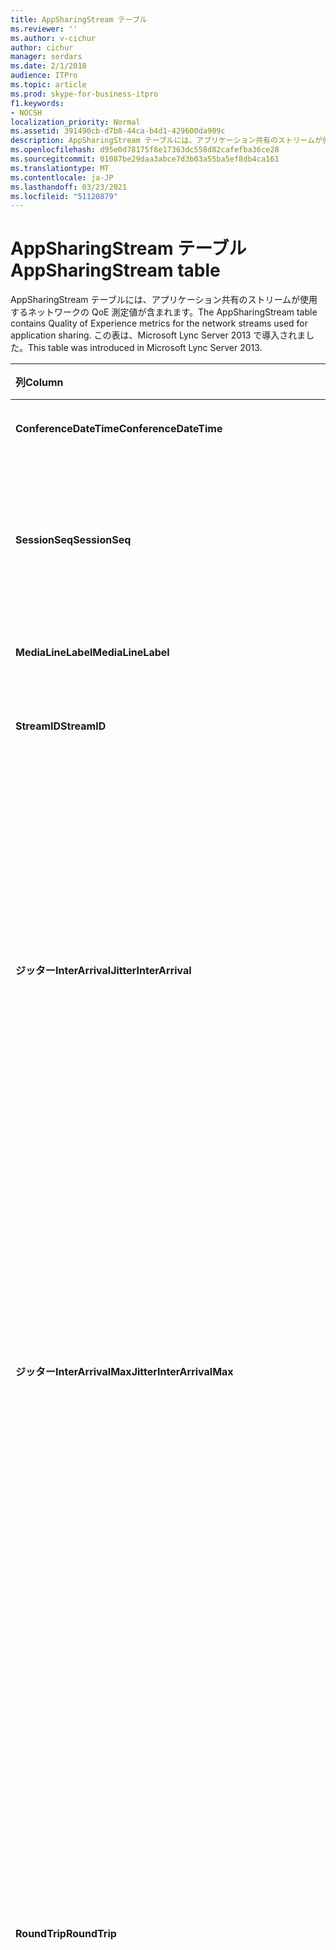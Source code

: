 ```yaml
---
title: AppSharingStream テーブル
ms.reviewer: ''
ms.author: v-cichur
author: cichur
manager: serdars
ms.date: 2/1/2018
audience: ITPro
ms.topic: article
ms.prod: skype-for-business-itpro
f1.keywords:
- NOCSH
localization_priority: Normal
ms.assetid: 391490cb-d7b8-44ca-b4d1-429600da909c
description: AppSharingStream テーブルには、アプリケーション共有のストリームが使用するネットワークの QoE 測定値が含まれます。 この表は、Microsoft Lync Server 2013 で導入されました。
ms.openlocfilehash: d95e0d78175f8e17363dc558d82cafefba36ce28
ms.sourcegitcommit: 01087be29daa3abce7d3b03a55ba5ef8db4ca161
ms.translationtype: MT
ms.contentlocale: ja-JP
ms.lasthandoff: 03/23/2021
ms.locfileid: "51120879"
---
```

# <a name="appsharingstream-table"></a><span data-ttu-id="e36bb-104">AppSharingStream テーブル</span><span class="sxs-lookup"><span data-stu-id="e36bb-104">AppSharingStream table</span></span>
 
<span data-ttu-id="e36bb-105">AppSharingStream テーブルには、アプリケーション共有のストリームが使用するネットワークの QoE 測定値が含まれます。</span><span class="sxs-lookup"><span data-stu-id="e36bb-105">The AppSharingStream table contains Quality of Experience metrics for the network streams used for application sharing.</span></span> <span data-ttu-id="e36bb-106">この表は、Microsoft Lync Server 2013 で導入されました。</span><span class="sxs-lookup"><span data-stu-id="e36bb-106">This table was introduced in Microsoft Lync Server 2013.</span></span>
  
|<span data-ttu-id="e36bb-107">**列**</span><span class="sxs-lookup"><span data-stu-id="e36bb-107">**Column**</span></span>|<span data-ttu-id="e36bb-108">**データ型**</span><span class="sxs-lookup"><span data-stu-id="e36bb-108">**Data Type**</span></span>|<span data-ttu-id="e36bb-109">**キー/インデックス**</span><span class="sxs-lookup"><span data-stu-id="e36bb-109">**Key/Index**</span></span>|<span data-ttu-id="e36bb-110">**詳細**</span><span class="sxs-lookup"><span data-stu-id="e36bb-110">**Details**</span></span>|
|:-----|:-----|:-----|:-----|
|<span data-ttu-id="e36bb-111">**ConferenceDateTime**</span><span class="sxs-lookup"><span data-stu-id="e36bb-111">**ConferenceDateTime**</span></span> <br/> |<span data-ttu-id="e36bb-112">dateTime</span><span class="sxs-lookup"><span data-stu-id="e36bb-112">dateTime</span></span>  <br/> |<span data-ttu-id="e36bb-113">主/プライマリ、外部</span><span class="sxs-lookup"><span data-stu-id="e36bb-113">Primary, Foreign</span></span>  <br/> |<span data-ttu-id="e36bb-114">セッションが開始した日時。</span><span class="sxs-lookup"><span data-stu-id="e36bb-114">Date and time that the session started.</span></span>  <br/> |
|<span data-ttu-id="e36bb-115">**SessionSeq**</span><span class="sxs-lookup"><span data-stu-id="e36bb-115">**SessionSeq**</span></span> <br/> |<span data-ttu-id="e36bb-116">int</span><span class="sxs-lookup"><span data-stu-id="e36bb-116">int</span></span>  <br/> |<span data-ttu-id="e36bb-117">主/プライマリ、外部</span><span class="sxs-lookup"><span data-stu-id="e36bb-117">Primary, Foreign</span></span>  <br/> |<span data-ttu-id="e36bb-118">同じ日付に、同時に開始したセッションを区別する順次識別子。</span><span class="sxs-lookup"><span data-stu-id="e36bb-118">Sequential identifier used to distinguish between sessions that started on the same date and at the same time.</span></span>  <br/> |
|<span data-ttu-id="e36bb-119">**MediaLineLabel**</span><span class="sxs-lookup"><span data-stu-id="e36bb-119">**MediaLineLabel**</span></span> <br/> |<span data-ttu-id="e36bb-120">tinyint</span><span class="sxs-lookup"><span data-stu-id="e36bb-120">tinyint</span></span>  <br/> |<span data-ttu-id="e36bb-121">主/プライマリ、外部</span><span class="sxs-lookup"><span data-stu-id="e36bb-121">Primary, Foreign</span></span>  <br/> | <span data-ttu-id="e36bb-122">[「MediaLine テーブル」を参照してください](./medialine-0.md)。</span><span class="sxs-lookup"><span data-stu-id="e36bb-122">See [MediaLine Table](./medialine-0.md).</span></span> <br/> |
|<span data-ttu-id="e36bb-123">**StreamID**</span><span class="sxs-lookup"><span data-stu-id="e36bb-123">**StreamID**</span></span> <br/> |<span data-ttu-id="e36bb-124">int</span><span class="sxs-lookup"><span data-stu-id="e36bb-124">int</span></span>  <br/> |<span data-ttu-id="e36bb-125">Primary</span><span class="sxs-lookup"><span data-stu-id="e36bb-125">Primary</span></span>  <br/> |<span data-ttu-id="e36bb-126">アプリケーション共有ストリームの一意識別子。</span><span class="sxs-lookup"><span data-stu-id="e36bb-126">Unique identifier of the application sharing stream.</span></span>  <br/> |
|<span data-ttu-id="e36bb-127">**ジッターInterArrival**</span><span class="sxs-lookup"><span data-stu-id="e36bb-127">**JitterInterArrival**</span></span> <br/> |<span data-ttu-id="e36bb-128">int</span><span class="sxs-lookup"><span data-stu-id="e36bb-128">int</span></span>  <br/> ||<span data-ttu-id="e36bb-p103">RTP パケットの着信間に検出された平均ジッター (ジッターとは、通話の "揺れ" の測定値です)。通常、この値が高い場合は、輻輳やメディア サーバーの過負荷の原因が考えられます。その結果、音声のひずみや欠落が生じます。</span><span class="sxs-lookup"><span data-stu-id="e36bb-p103">Average jitter detected between RTP packet arrivals. (Jitter is a measure of the "shakiness" of a call.) High jitter values are typically caused by congestion or an overloaded media server, and result in distorted or lost audio.</span></span>  <br/> |
|<span data-ttu-id="e36bb-131">**ジッターInterArrivalMax**</span><span class="sxs-lookup"><span data-stu-id="e36bb-131">**JitterInterArrivalMax**</span></span> <br/> |<span data-ttu-id="e36bb-132">int</span><span class="sxs-lookup"><span data-stu-id="e36bb-132">int</span></span>  <br/> ||<span data-ttu-id="e36bb-p104">RTP パケットの着信間に検出された最大ジッター (ジッターとは、通話の "揺れ" の測定値です)。通常、この値が高い場合は、輻輳やメディア サーバーの過負荷の原因が考えられます。その結果、音声のひずみや欠落が生じます。</span><span class="sxs-lookup"><span data-stu-id="e36bb-p104">Maximum jitter detected between RTP packet arrivals. (Jitter is a measure of the "shakiness" of a call.) High jitter values are typically caused by congestion or an overloaded media server, and result in distorted or lost audio.</span></span>  <br/> |
|<span data-ttu-id="e36bb-135">**RoundTrip**</span><span class="sxs-lookup"><span data-stu-id="e36bb-135">**RoundTrip**</span></span> <br/> |<span data-ttu-id="e36bb-136">int</span><span class="sxs-lookup"><span data-stu-id="e36bb-136">int</span></span>  <br/> ||<span data-ttu-id="e36bb-p105">リアルタイム転送プロトコル (RTP) パケットが別のエンドポイントとの間を往復するのに要する平均時間 (ミリ秒単位)。200 ミリ秒以下の往復時間が許容できる品質と見なされます。</span><span class="sxs-lookup"><span data-stu-id="e36bb-p105">Average amount of (in milliseconds) required for a Real-Time Transport Protocol packet to travel to another endpoint and then back. Round-trip times of 200 milliseconds or less are considered of acceptable quality.</span></span>  <br/> <span data-ttu-id="e36bb-p106">この値が高い場合は、国際通話ルーティング、ルーティングの構成ミス、メディア サーバーの過負荷などの原因が考えられます。その結果、双方向のリアルタイムの音声会話が難しくなります。</span><span class="sxs-lookup"><span data-stu-id="e36bb-p106">High round-trip values can be caused by international call routing; a routing misconfiguration; or an overloaded media server. High round-trip times result in difficulties with two-way, real-time audio conversations.</span></span>  <br/> |
|<span data-ttu-id="e36bb-141">**RoundTripMax**</span><span class="sxs-lookup"><span data-stu-id="e36bb-141">**RoundTripMax**</span></span> <br/> |<span data-ttu-id="e36bb-142">int</span><span class="sxs-lookup"><span data-stu-id="e36bb-142">int</span></span>  <br/> ||<span data-ttu-id="e36bb-p107">リアルタイム転送プロトコル (RTP) パケットが別のエンドポイントとの間を往復するのに要する最大時間 (ミリ秒単位)。200 ミリ秒以下の往復時間が許容できる品質と見なされます。</span><span class="sxs-lookup"><span data-stu-id="e36bb-p107">Maximum amount of (in milliseconds) required for a Real-Time Transport Protocol packet to travel to another endpoint and then back. Round-trip times of 200 milliseconds or less are considered of acceptable quality.</span></span>  <br/> <span data-ttu-id="e36bb-p108">この値が高い場合は、国際通話ルーティング、ルーティングの構成ミス、メディア サーバーの過負荷などの原因が考えられます。その結果、双方向のリアルタイムの音声会話が難しくなります。</span><span class="sxs-lookup"><span data-stu-id="e36bb-p108">High round-trip values can be caused by international call routing; a routing misconfiguration; or an overloaded media server. High round-trip times result in difficulties with two-way, real-time audio conversations.</span></span>  <br/> |
|<span data-ttu-id="e36bb-147">**PacketLossRate**</span><span class="sxs-lookup"><span data-stu-id="e36bb-147">**PacketLossRate**</span></span> <br/> |<span data-ttu-id="e36bb-148">浮動小数点数</span><span class="sxs-lookup"><span data-stu-id="e36bb-148">float</span></span>  <br/> ||<span data-ttu-id="e36bb-p109">リアルタイム転送プロトコル (RTP) パケット損失の平均レート。(パケット損失は、RTP パケット、つまりインターネット経由で音声とビデオを転送するために使われるプロトコルの一種で、パケットが宛先に到達できなかったときに発生します。) この値が高い場合は、輻輳、帯域幅の不足、ワイヤレスの輻輳または干渉、メディア サーバーの過負荷などの原因が考えられます。パケット損失が発生すると、通常、音声のひずみや欠落が生じます。</span><span class="sxs-lookup"><span data-stu-id="e36bb-p109">Average rate of Real-Time Transport Protocol (RTP) packet loss. (Packet loss occurs when RTP packets, a protocol used for transmitting audio and video across the Internet, failed to reach their destination.) High loss rates are generally caused by congestion; lack of bandwidth; wireless congestion or interference; or an overloaded media server. Packet loss typically results in distorted or lost audio.</span></span>  <br/> |
|<span data-ttu-id="e36bb-152">**PacketLossRateMax**</span><span class="sxs-lookup"><span data-stu-id="e36bb-152">**PacketLossRateMax**</span></span> <br/> |<span data-ttu-id="e36bb-153">浮動小数点数</span><span class="sxs-lookup"><span data-stu-id="e36bb-153">float</span></span>  <br/> ||<span data-ttu-id="e36bb-p110">リアルタイム転送プロトコル (RTP) パケット損失の最大レート。(パケット損失は、RTP パケット、つまりインターネット経由で音声とビデオを転送するために使われるプロトコルの一種で、パケットが宛先に到達できなかったときに発生します。) この値が高い場合は、輻輳、帯域幅の不足、ワイヤレスの輻輳または干渉、メディア サーバーの過負荷などの原因が考えられます。パケット損失が発生すると、通常、音声のひずみや欠落が生じます。</span><span class="sxs-lookup"><span data-stu-id="e36bb-p110">Maximum rate of Real-Time Transport Protocol (RTP) packet loss. (Packet loss occurs when RTP packets, a protocol used for transmitting audio and video across the Internet, failed to reach their destination.) High loss rates are generally caused by congestion; lack of bandwidth; wireless congestion or interference; or an overloaded media server. Packet loss typically results in distorted or lost audio.</span></span>  <br/> |
|<span data-ttu-id="e36bb-157">**PacketUtilization**</span><span class="sxs-lookup"><span data-stu-id="e36bb-157">**PacketUtilization**</span></span> <br/> |<span data-ttu-id="e36bb-158">int</span><span class="sxs-lookup"><span data-stu-id="e36bb-158">int</span></span>  <br/> ||<span data-ttu-id="e36bb-159">送信されたパケット数。</span><span class="sxs-lookup"><span data-stu-id="e36bb-159">Number of packets sent.</span></span>  <br/> |
|<span data-ttu-id="e36bb-160">**BandwidthEst**</span><span class="sxs-lookup"><span data-stu-id="e36bb-160">**BandwidthEst**</span></span> <br/> |<span data-ttu-id="e36bb-161">int</span><span class="sxs-lookup"><span data-stu-id="e36bb-161">int</span></span>  <br/> ||<span data-ttu-id="e36bb-p111">セッションの最後での、推定された一方向の帯域幅。ビット/秒で報告されます。</span><span class="sxs-lookup"><span data-stu-id="e36bb-p111">Estimated one-way bandwidth available at the end of the session. Reported in bits per second.</span></span>  <br/> |
|<span data-ttu-id="e36bb-164">**AppSharingPayloadDescription**</span><span class="sxs-lookup"><span data-stu-id="e36bb-164">**AppSharingPayloadDescription**</span></span> <br/> |<span data-ttu-id="e36bb-165">int</span><span class="sxs-lookup"><span data-stu-id="e36bb-165">int</span></span>  <br/> ||<span data-ttu-id="e36bb-166">アプリケーション共有ペイロードの詳細。</span><span class="sxs-lookup"><span data-stu-id="e36bb-166">Description of the application sharing payload.</span></span>  <br/> |
|<span data-ttu-id="e36bb-167">**RelativeOneWayTotal**</span><span class="sxs-lookup"><span data-stu-id="e36bb-167">**RelativeOneWayTotal**</span></span> <br/> |<span data-ttu-id="e36bb-168">浮動小数点数</span><span class="sxs-lookup"><span data-stu-id="e36bb-168">float</span></span>  <br/> ||<span data-ttu-id="e36bb-p112">一方向の遅延の合計時間。相対的な一方向の遅延によって、クライアントとサーバーの間の遅延が測定されます。</span><span class="sxs-lookup"><span data-stu-id="e36bb-p112">Total amount of one-way latency. Relative one-way latency measures the delay between the client and the server.</span></span>  <br/> |
|<span data-ttu-id="e36bb-171">**RelativeOneWayAverage**</span><span class="sxs-lookup"><span data-stu-id="e36bb-171">**RelativeOneWayAverage**</span></span> <br/> |<span data-ttu-id="e36bb-172">浮動小数点数</span><span class="sxs-lookup"><span data-stu-id="e36bb-172">float</span></span>  <br/> ||<span data-ttu-id="e36bb-p113">一方向の遅延の平均時間。相対的な一方向の遅延によって、クライアントとサーバーの間の遅延が測定されます。</span><span class="sxs-lookup"><span data-stu-id="e36bb-p113">Average amount of one-way latency. Relative one-way latency measures the delay between the client and the server.</span></span>  <br/> |
|<span data-ttu-id="e36bb-175">**RelativeOneWayMax**</span><span class="sxs-lookup"><span data-stu-id="e36bb-175">**RelativeOneWayMax**</span></span> <br/> |<span data-ttu-id="e36bb-176">浮動小数点数</span><span class="sxs-lookup"><span data-stu-id="e36bb-176">float</span></span>  <br/> ||<span data-ttu-id="e36bb-p114">一方向の遅延の最大時間。相対的な一方向の遅延によって、クライアントとサーバーの間の遅延が測定されます。</span><span class="sxs-lookup"><span data-stu-id="e36bb-p114">Maximum amount of one-way latency. Relative one-way latency measures the delay between the client and the server.</span></span>  <br/> |
|<span data-ttu-id="e36bb-179">**RelativeOneWayBurstOccurrences**</span><span class="sxs-lookup"><span data-stu-id="e36bb-179">**RelativeOneWayBurstOccurrences**</span></span> <br/> |<span data-ttu-id="e36bb-180">int</span><span class="sxs-lookup"><span data-stu-id="e36bb-180">int</span></span>  <br/> ||<span data-ttu-id="e36bb-181">一方向のバーストの合計発生数。</span><span class="sxs-lookup"><span data-stu-id="e36bb-181">Total one-way burst occurrences.</span></span> <span data-ttu-id="e36bb-182">"バースト" 伝送とは、安定したストリームではなく、予測できないバーストでデータが流れる伝送です。</span><span class="sxs-lookup"><span data-stu-id="e36bb-182">A "bursty" transmission is a transmission where data flows in unpredictable bursts as opposed to a steady stream.</span></span> <span data-ttu-id="e36bb-183">この指標では、クライアントとサーバーの間のデータ フローが測定されます。</span><span class="sxs-lookup"><span data-stu-id="e36bb-183">This metric measures data flow between the client and the server.</span></span>  <br/> |
|<span data-ttu-id="e36bb-184">**RelativeOneWayBurstDensity**</span><span class="sxs-lookup"><span data-stu-id="e36bb-184">**RelativeOneWayBurstDensity**</span></span> <br/> |<span data-ttu-id="e36bb-185">浮動小数点数</span><span class="sxs-lookup"><span data-stu-id="e36bb-185">float</span></span>  <br/> ||<span data-ttu-id="e36bb-186">一方向のバーストの合計密度。</span><span class="sxs-lookup"><span data-stu-id="e36bb-186">Total one-way burst density.</span></span> <span data-ttu-id="e36bb-187">"バースト" 伝送とは、安定したストリームではなく、予測できないバーストでデータが流れる伝送です。</span><span class="sxs-lookup"><span data-stu-id="e36bb-187">A "bursty" transmission is a transmission where data flows in unpredictable bursts as opposed to a steady stream.</span></span> <span data-ttu-id="e36bb-188">この指標では、クライアントとサーバーの間のデータ フローが測定されます。</span><span class="sxs-lookup"><span data-stu-id="e36bb-188">This metric measures data flow between the client and the server.</span></span>  <br/> |
|<span data-ttu-id="e36bb-189">**RelativeOneWayBurstDuration**</span><span class="sxs-lookup"><span data-stu-id="e36bb-189">**RelativeOneWayBurstDuration**</span></span> <br/> |<span data-ttu-id="e36bb-190">浮動小数点数</span><span class="sxs-lookup"><span data-stu-id="e36bb-190">float</span></span>  <br/> ||<span data-ttu-id="e36bb-191">一方向のバーストの合計期間。</span><span class="sxs-lookup"><span data-stu-id="e36bb-191">Total one-way burst duration.</span></span> <span data-ttu-id="e36bb-192">"バースト" 伝送とは、安定したストリームではなく、予測できないバーストでデータが流れる伝送です。</span><span class="sxs-lookup"><span data-stu-id="e36bb-192">A "bursty" transmission is a transmission where data flows in unpredictable bursts as opposed to a steady stream.</span></span> <span data-ttu-id="e36bb-193">この指標では、クライアントとサーバーの間のデータ フローが測定されます。</span><span class="sxs-lookup"><span data-stu-id="e36bb-193">This metric measures data flow between the client and the server.</span></span>  <br/> |
|<span data-ttu-id="e36bb-194">**RelativeOneWayGapOccurrences**</span><span class="sxs-lookup"><span data-stu-id="e36bb-194">**RelativeOneWayGapOccurrences**</span></span> <br/> |<span data-ttu-id="e36bb-195">int</span><span class="sxs-lookup"><span data-stu-id="e36bb-195">int</span></span>  <br/> ||<span data-ttu-id="e36bb-196">一方通行間隔の合計。</span><span class="sxs-lookup"><span data-stu-id="e36bb-196">Total one-way gap occurrences.</span></span> <span data-ttu-id="e36bb-197">"バースト" 伝送とは、安定したストリームではなく、予測できないバーストでデータが流れる伝送です。ギャップは、これらのバースト間の遅延を示します。</span><span class="sxs-lookup"><span data-stu-id="e36bb-197">A "bursty" transmission is a transmission where data flows in unpredictable bursts as opposed to a steady stream; gaps indicate delays between these bursts.</span></span> <span data-ttu-id="e36bb-198">この指標では、クライアントとサーバーの間のデータ フローが測定されます。</span><span class="sxs-lookup"><span data-stu-id="e36bb-198">This metric measures data flow between the client and the server.</span></span>  <br/> |
|<span data-ttu-id="e36bb-199">**RelativeOneWayGapDensity**</span><span class="sxs-lookup"><span data-stu-id="e36bb-199">**RelativeOneWayGapDensity**</span></span> <br/> |<span data-ttu-id="e36bb-200">浮動小数点数</span><span class="sxs-lookup"><span data-stu-id="e36bb-200">float</span></span>  <br/> ||<span data-ttu-id="e36bb-201">一方通行のギャップ密度の合計。</span><span class="sxs-lookup"><span data-stu-id="e36bb-201">Total one-way gap density.</span></span> <span data-ttu-id="e36bb-202">"バースト" 伝送とは、安定したストリームではなく、予測できないバーストでデータが流れる伝送です。ギャップは、これらのバースト間の遅延を示します。</span><span class="sxs-lookup"><span data-stu-id="e36bb-202">A "bursty" transmission is a transmission where data flows in unpredictable bursts as opposed to a steady stream; gaps indicate delays between these bursts.</span></span> <span data-ttu-id="e36bb-203">この指標では、クライアントとサーバーの間のデータ フローが測定されます。</span><span class="sxs-lookup"><span data-stu-id="e36bb-203">This metric measures data flow between the client and the server.</span></span>  <br/> |
|<span data-ttu-id="e36bb-204">**RelativeOneWayGapDuration**</span><span class="sxs-lookup"><span data-stu-id="e36bb-204">**RelativeOneWayGapDuration**</span></span> <br/> |<span data-ttu-id="e36bb-205">浮動小数点数</span><span class="sxs-lookup"><span data-stu-id="e36bb-205">float</span></span>  <br/> ||<span data-ttu-id="e36bb-206">一方通行間隔の合計期間。</span><span class="sxs-lookup"><span data-stu-id="e36bb-206">Total one-way gap duration.</span></span> <span data-ttu-id="e36bb-207">"バースト" 伝送とは、安定したストリームではなく、予測できないバーストでデータが流れる伝送です。ギャップは、これらのバースト間の遅延を示します。</span><span class="sxs-lookup"><span data-stu-id="e36bb-207">A "bursty" transmission is a transmission where data flows in unpredictable bursts as opposed to a steady stream; gaps indicate delays between these bursts.</span></span> <span data-ttu-id="e36bb-208">この指標では、クライアントとサーバーの間のデータ フローが測定されます。</span><span class="sxs-lookup"><span data-stu-id="e36bb-208">This metric measures data flow between the client and the server.</span></span>  <br/> |
|<span data-ttu-id="e36bb-209">**ApplicationSharingType**</span><span class="sxs-lookup"><span data-stu-id="e36bb-209">**ApplicationSharingType**</span></span> <br/> |<span data-ttu-id="e36bb-210">varChar(256)</span><span class="sxs-lookup"><span data-stu-id="e36bb-210">varChar(256)</span></span>  <br/> ||<span data-ttu-id="e36bb-211">アプリケーション役割 (共有者または視聴者) とコンテンツ タイプ。</span><span class="sxs-lookup"><span data-stu-id="e36bb-211">Application role (Sharer or Viewer) and content type.</span></span>  <br/> |
|<span data-ttu-id="e36bb-212">**RDPTileProcessingLatencyTotal**</span><span class="sxs-lookup"><span data-stu-id="e36bb-212">**RDPTileProcessingLatencyTotal**</span></span> <br/> |<span data-ttu-id="e36bb-213">浮動小数点数</span><span class="sxs-lookup"><span data-stu-id="e36bb-213">float</span></span>  <br/> ||<span data-ttu-id="e36bb-p121">リモート デスクトップ プロトコル (RDP) タイルの合計の処理時間。この値が多いことは、表示に遅延が発生していることを示します。</span><span class="sxs-lookup"><span data-stu-id="e36bb-p121">Total processing time for remote desktop protocol (RDP) tiles. A higher total equates to a longer delay in the viewing experience.</span></span>  <br/> |
|<span data-ttu-id="e36bb-216">**RDPTileProcessingLatencyAverage**</span><span class="sxs-lookup"><span data-stu-id="e36bb-216">**RDPTileProcessingLatencyAverage**</span></span> <br/> |<span data-ttu-id="e36bb-217">浮動小数点数</span><span class="sxs-lookup"><span data-stu-id="e36bb-217">float</span></span>  <br/> ||<span data-ttu-id="e36bb-p122">リモート デスクトップ プロトコル (RDP) タイルの平均の処理時間。この値が多いことは、表示に遅延が発生していることを示します。</span><span class="sxs-lookup"><span data-stu-id="e36bb-p122">Average processing time for remote desktop protocol (RDP) tiles. A higher total equates to a longer delay in the viewing experience.</span></span>  <br/> |
|<span data-ttu-id="e36bb-220">**RDPTileProcessingLatencyMax**</span><span class="sxs-lookup"><span data-stu-id="e36bb-220">**RDPTileProcessingLatencyMax**</span></span> <br/> |<span data-ttu-id="e36bb-221">浮動小数点数</span><span class="sxs-lookup"><span data-stu-id="e36bb-221">float</span></span>  <br/> ||<span data-ttu-id="e36bb-p123">リモート デスクトップ プロトコル (RDP) タイルの最大の処理時間。この値が多いことは、表示に遅延が発生していることを示します。</span><span class="sxs-lookup"><span data-stu-id="e36bb-p123">Maximum processing time for remote desktop protocol (RDP) tiles. A higher total equates to a longer delay in the viewing experience.</span></span>  <br/> |
|<span data-ttu-id="e36bb-224">**RDPTileProcessingLatencyBurstOccurrences**</span><span class="sxs-lookup"><span data-stu-id="e36bb-224">**RDPTileProcessingLatencyBurstOccurrences**</span></span> <br/> |<span data-ttu-id="e36bb-225">int</span><span class="sxs-lookup"><span data-stu-id="e36bb-225">int</span></span>  <br/> ||<span data-ttu-id="e36bb-226">リモート デスクトップ プロトコル (RDP) タイルの処理時間でのバースト発生数。</span><span class="sxs-lookup"><span data-stu-id="e36bb-226">Burst occurrences in the processing time for remote desktop protocol (RDP) tiles.</span></span> <span data-ttu-id="e36bb-227">"バースト" 伝送とは、安定したストリームではなく、予測できないバーストでデータが流れる伝送です。</span><span class="sxs-lookup"><span data-stu-id="e36bb-227">A "bursty" transmission is a transmission where data flows in unpredictable bursts as opposed to a steady stream.</span></span>  <br/> |
|<span data-ttu-id="e36bb-228">**RDPTileProcessingLatencyBurstDensity**</span><span class="sxs-lookup"><span data-stu-id="e36bb-228">**RDPTileProcessingLatencyBurstDensity**</span></span> <br/> |<span data-ttu-id="e36bb-229">浮動小数点数</span><span class="sxs-lookup"><span data-stu-id="e36bb-229">float</span></span>  <br/> ||<span data-ttu-id="e36bb-230">リモート デスクトップ プロトコル (RDP) タイルの処理時間でのバースト密度。</span><span class="sxs-lookup"><span data-stu-id="e36bb-230">Burst density in the processing time for remote desktop protocol (RDP) tiles.</span></span> <span data-ttu-id="e36bb-231">"バースト" 伝送とは、安定したストリームではなく、予測できないバーストでデータが流れる伝送です。</span><span class="sxs-lookup"><span data-stu-id="e36bb-231">A "bursty" transmission is a transmission where data flows in unpredictable bursts as opposed to a steady stream.</span></span>  <br/> |
|<span data-ttu-id="e36bb-232">**RDPTileProcessingLatencyBurstDuration**</span><span class="sxs-lookup"><span data-stu-id="e36bb-232">**RDPTileProcessingLatencyBurstDuration**</span></span> <br/> |<span data-ttu-id="e36bb-233">浮動小数点数</span><span class="sxs-lookup"><span data-stu-id="e36bb-233">float</span></span>  <br/> ||<span data-ttu-id="e36bb-234">リモート デスクトップ プロトコル (RDP) タイルの処理時間でのバースト持続時間。</span><span class="sxs-lookup"><span data-stu-id="e36bb-234">Burst duration in the processing time for remote desktop protocol (RDP) tiles.</span></span> <span data-ttu-id="e36bb-235">"バースト" 伝送とは、安定したストリームではなく、予測できないバーストでデータが流れる伝送です。</span><span class="sxs-lookup"><span data-stu-id="e36bb-235">A "bursty" transmission is a transmission where data flows in unpredictable bursts as opposed to a steady stream.</span></span>  <br/> |
|<span data-ttu-id="e36bb-236">**RDPTileProcessingLatencyGapOccurrences**</span><span class="sxs-lookup"><span data-stu-id="e36bb-236">**RDPTileProcessingLatencyGapOccurrences**</span></span> <br/> |<span data-ttu-id="e36bb-237">int</span><span class="sxs-lookup"><span data-stu-id="e36bb-237">int</span></span>  <br/> ||<span data-ttu-id="e36bb-238">リモート デスクトップ プロトコル (RDP) タイルの処理時間でのギャップ発生数。</span><span class="sxs-lookup"><span data-stu-id="e36bb-238">Gap occurrences in the processing time for remote desktop protocol (RDP) tiles.</span></span>  <br/> |
|<span data-ttu-id="e36bb-239">**RDPTileProcessingLatencyGapDensity**</span><span class="sxs-lookup"><span data-stu-id="e36bb-239">**RDPTileProcessingLatencyGapDensity**</span></span> <br/> |<span data-ttu-id="e36bb-240">浮動小数点数</span><span class="sxs-lookup"><span data-stu-id="e36bb-240">float</span></span>  <br/> ||<span data-ttu-id="e36bb-p127">リモート デスクトップ プロトコル (RDP) タイルの処理時間でのギャップ密度。ギャップ密度が低いことは、表示エクスペリエンスが良いことを示します。</span><span class="sxs-lookup"><span data-stu-id="e36bb-p127">Gap density in the processing time for remote desktop protocol (RDP) tiles. Low gap density equates to a better viewing experience.</span></span>  <br/> |
|<span data-ttu-id="e36bb-243">**RDPTileProcessingLatencyGapDuration**</span><span class="sxs-lookup"><span data-stu-id="e36bb-243">**RDPTileProcessingLatencyGapDuration**</span></span> <br/> |<span data-ttu-id="e36bb-244">浮動小数点数</span><span class="sxs-lookup"><span data-stu-id="e36bb-244">float</span></span>  <br/> ||<span data-ttu-id="e36bb-p128">リモート デスクトップ プロトコル (RDP) タイルの処理時間でのギャップ持続時間。持続時間が短いことは、表示エクスペリエンスが良いことを示します。</span><span class="sxs-lookup"><span data-stu-id="e36bb-p128">Gap duration in the processing time for remote desktop protocol (RDP) tiles. Short gap durations equate to a better viewing experience.</span></span>  <br/> |
|<span data-ttu-id="e36bb-247">**CaptureTileRateTotal**</span><span class="sxs-lookup"><span data-stu-id="e36bb-247">**CaptureTileRateTotal**</span></span> <br/> |<span data-ttu-id="e36bb-248">浮動小数点数</span><span class="sxs-lookup"><span data-stu-id="e36bb-248">float</span></span>  <br/> ||<span data-ttu-id="e36bb-249">キャプチャされたタイルの合計のレート (タイル/秒)。</span><span class="sxs-lookup"><span data-stu-id="e36bb-249">Total rate of captured tiles (in tiles per second).</span></span>  <br/> |
|<span data-ttu-id="e36bb-250">**CaptureTileRateAverage**</span><span class="sxs-lookup"><span data-stu-id="e36bb-250">**CaptureTileRateAverage**</span></span> <br/> |<span data-ttu-id="e36bb-251">浮動小数点数</span><span class="sxs-lookup"><span data-stu-id="e36bb-251">float</span></span>  <br/> ||<span data-ttu-id="e36bb-252">キャプチャされたタイルの平均のレート (タイル/秒)。</span><span class="sxs-lookup"><span data-stu-id="e36bb-252">Average rate of captured tiles (in tiles per second).</span></span>  <br/> |
|<span data-ttu-id="e36bb-253">**CaptureTileRateMax**</span><span class="sxs-lookup"><span data-stu-id="e36bb-253">**CaptureTileRateMax**</span></span> <br/> |<span data-ttu-id="e36bb-254">浮動小数点数</span><span class="sxs-lookup"><span data-stu-id="e36bb-254">float</span></span>  <br/> ||<span data-ttu-id="e36bb-255">キャプチャされたタイルの最大のレート (タイル/秒)。</span><span class="sxs-lookup"><span data-stu-id="e36bb-255">Maximum rate of captured tiles (in tiles per second).</span></span>  <br/> |
|<span data-ttu-id="e36bb-256">**CaptureTileRateBurstOccurrences**</span><span class="sxs-lookup"><span data-stu-id="e36bb-256">**CaptureTileRateBurstOccurrences**</span></span> <br/> |<span data-ttu-id="e36bb-257">in t</span><span class="sxs-lookup"><span data-stu-id="e36bb-257">in t</span></span>  <br/> ||<span data-ttu-id="e36bb-258">キャプチャされたタイルのレート (タイル/秒) でのバースト発生数。</span><span class="sxs-lookup"><span data-stu-id="e36bb-258">Burst occurrences in the rate of captured tiles (in tiles per second).</span></span>  <br/> |
|<span data-ttu-id="e36bb-259">**CaptureTileRateBurstDensity**</span><span class="sxs-lookup"><span data-stu-id="e36bb-259">**CaptureTileRateBurstDensity**</span></span> <br/> |<span data-ttu-id="e36bb-260">浮動小数点数</span><span class="sxs-lookup"><span data-stu-id="e36bb-260">float</span></span>  <br/> ||<span data-ttu-id="e36bb-261">キャプチャされたタイルのレート (タイル/秒) でのバースト密度。</span><span class="sxs-lookup"><span data-stu-id="e36bb-261">Burst density in the rate of captured tiles (in tiles per second).</span></span>  <br/> |
|<span data-ttu-id="e36bb-262">**CaptureTileRateBurstDuration**</span><span class="sxs-lookup"><span data-stu-id="e36bb-262">**CaptureTileRateBurstDuration**</span></span> <br/> |<span data-ttu-id="e36bb-263">浮動小数点数</span><span class="sxs-lookup"><span data-stu-id="e36bb-263">float</span></span>  <br/> ||<span data-ttu-id="e36bb-264">キャプチャされたタイルのレート (タイル/秒) でのバースト持続時間。</span><span class="sxs-lookup"><span data-stu-id="e36bb-264">Burst duration in the rate of captured tiles (in tiles per second).</span></span>  <br/> |
|<span data-ttu-id="e36bb-265">**CaptureTileRateGapOccurrences**</span><span class="sxs-lookup"><span data-stu-id="e36bb-265">**CaptureTileRateGapOccurrences**</span></span> <br/> |<span data-ttu-id="e36bb-266">int</span><span class="sxs-lookup"><span data-stu-id="e36bb-266">int</span></span>  <br/> ||<span data-ttu-id="e36bb-267">キャプチャされたタイルのレート (タイル/秒) でのギャップ発生数。</span><span class="sxs-lookup"><span data-stu-id="e36bb-267">Gap occurrences in the rate of captured tiles (in tiles per second).</span></span>  <br/> |
|<span data-ttu-id="e36bb-268">**CaptureTileRateGapDensity**</span><span class="sxs-lookup"><span data-stu-id="e36bb-268">**CaptureTileRateGapDensity**</span></span> <br/> |<span data-ttu-id="e36bb-269">浮動小数点数</span><span class="sxs-lookup"><span data-stu-id="e36bb-269">float</span></span>  <br/> ||<span data-ttu-id="e36bb-270">キャプチャされたタイルのレート (タイル/秒) でのギャップ密度。</span><span class="sxs-lookup"><span data-stu-id="e36bb-270">Gap density in the rate of captured tiles (in tiles per second).</span></span>  <br/> |
|<span data-ttu-id="e36bb-271">**CaptureTileRateGapDuration**</span><span class="sxs-lookup"><span data-stu-id="e36bb-271">**CaptureTileRateGapDuration**</span></span> <br/> |<span data-ttu-id="e36bb-272">浮動小数点数</span><span class="sxs-lookup"><span data-stu-id="e36bb-272">float</span></span>  <br/> ||<span data-ttu-id="e36bb-273">キャプチャされたタイルのレート (タイル/秒) でのギャップ持続時間。</span><span class="sxs-lookup"><span data-stu-id="e36bb-273">Gap duration in the rate of captured tiles (in tiles per second).</span></span>  <br/> |
|<span data-ttu-id="e36bb-274">**SpoiledTilePercentTotal**</span><span class="sxs-lookup"><span data-stu-id="e36bb-274">**SpoiledTilePercentTotal**</span></span> <br/> |<span data-ttu-id="e36bb-275">浮動小数点数</span><span class="sxs-lookup"><span data-stu-id="e36bb-275">float</span></span>  <br/> ||<span data-ttu-id="e36bb-276">視聴者に到達せず、新規のコンテンツによって破棄されて、上書きされたコンテンツの合計の割合。</span><span class="sxs-lookup"><span data-stu-id="e36bb-276">Total percentage of the content that did not reach the viewer but was instead discarded and overwritten by fresh content.</span></span>  <br/> |
|<span data-ttu-id="e36bb-277">**SpoiledTilePercentAverage**</span><span class="sxs-lookup"><span data-stu-id="e36bb-277">**SpoiledTilePercentAverage**</span></span> <br/> |<span data-ttu-id="e36bb-278">浮動小数点数</span><span class="sxs-lookup"><span data-stu-id="e36bb-278">float</span></span>  <br/> ||<span data-ttu-id="e36bb-279">視聴者に到達せず、新規のコンテンツによって破棄されて、上書きされたコンテンツの平均の割合。</span><span class="sxs-lookup"><span data-stu-id="e36bb-279">Average percentage of the content that did not reach the viewer but was instead discarded and overwritten by fresh content.</span></span>  <br/> |
|<span data-ttu-id="e36bb-280">**SpoiledTilePercentMax**</span><span class="sxs-lookup"><span data-stu-id="e36bb-280">**SpoiledTilePercentMax**</span></span> <br/> |<span data-ttu-id="e36bb-281">浮動小数点数</span><span class="sxs-lookup"><span data-stu-id="e36bb-281">float</span></span>  <br/> ||<span data-ttu-id="e36bb-282">視聴者に到達せず、新規のコンテンツによって破棄されて、上書きされたコンテンツの最大の割合。</span><span class="sxs-lookup"><span data-stu-id="e36bb-282">Maximum percentage of the content that did not reach the viewer but was instead discarded and overwritten by fresh content.</span></span>  <br/> |
|<span data-ttu-id="e36bb-283">**SpoiledTilePercentBurstOccurrences**</span><span class="sxs-lookup"><span data-stu-id="e36bb-283">**SpoiledTilePercentBurstOccurrences**</span></span> <br/> |<span data-ttu-id="e36bb-284">int</span><span class="sxs-lookup"><span data-stu-id="e36bb-284">int</span></span>  <br/> ||<span data-ttu-id="e36bb-285">視聴者に到達せず、新規のコンテンツによって破棄されて、上書きされたコンテンツでのバースト発生数。</span><span class="sxs-lookup"><span data-stu-id="e36bb-285">Burst occurrences for the content that did not reach the viewer but was instead discarded and overwritten by fresh content.</span></span>  <br/> |
|<span data-ttu-id="e36bb-286">**SpoiledTilePercentBurstDensity**</span><span class="sxs-lookup"><span data-stu-id="e36bb-286">**SpoiledTilePercentBurstDensity**</span></span> <br/> |<span data-ttu-id="e36bb-287">浮動小数点数</span><span class="sxs-lookup"><span data-stu-id="e36bb-287">float</span></span>  <br/> ||<span data-ttu-id="e36bb-288">視聴者に到達せず、新規のコンテンツによって破棄されて、上書きされたコンテンツでのバースト密度。</span><span class="sxs-lookup"><span data-stu-id="e36bb-288">Burst density for the content that did not reach the viewer but was instead discarded and overwritten by fresh content.</span></span>  <br/> |
|<span data-ttu-id="e36bb-289">**SpoiledTilePercentBurstDuration**</span><span class="sxs-lookup"><span data-stu-id="e36bb-289">**SpoiledTilePercentBurstDuration**</span></span> <br/> |<span data-ttu-id="e36bb-290">浮動小数点数</span><span class="sxs-lookup"><span data-stu-id="e36bb-290">float</span></span>  <br/> ||<span data-ttu-id="e36bb-291">視聴者に到達せず、新規のコンテンツによって破棄されて、上書きされたコンテンツでのバースト持続時間。</span><span class="sxs-lookup"><span data-stu-id="e36bb-291">Burst duration for the content that did not reach the viewer but was instead discarded and overwritten by fresh content.</span></span>  <br/> |
|<span data-ttu-id="e36bb-292">**SpoiledTilePercentGapOccurrences**</span><span class="sxs-lookup"><span data-stu-id="e36bb-292">**SpoiledTilePercentGapOccurrences**</span></span> <br/> |<span data-ttu-id="e36bb-293">int</span><span class="sxs-lookup"><span data-stu-id="e36bb-293">int</span></span>  <br/> ||<span data-ttu-id="e36bb-294">視聴者に到達せず、新規のコンテンツによって破棄されて、上書きされたコンテンツでのギャップ発生数。</span><span class="sxs-lookup"><span data-stu-id="e36bb-294">Gap occurrences for the content that did not reach the viewer but was instead discarded and overwritten by fresh content.</span></span>  <br/> |
|<span data-ttu-id="e36bb-295">**SpoiledTilePercentGapDensity**</span><span class="sxs-lookup"><span data-stu-id="e36bb-295">**SpoiledTilePercentGapDensity**</span></span> <br/> |<span data-ttu-id="e36bb-296">浮動小数点数</span><span class="sxs-lookup"><span data-stu-id="e36bb-296">float</span></span>  <br/> ||<span data-ttu-id="e36bb-297">視聴者に到達せず、新規のコンテンツによって破棄されて、上書きされたコンテンツでのギャップ密度。</span><span class="sxs-lookup"><span data-stu-id="e36bb-297">Gap density for the content that did not reach the viewer but was instead discarded and overwritten by fresh content.</span></span>  <br/> |
|<span data-ttu-id="e36bb-298">**SpoiledTilePercentGapDuration**</span><span class="sxs-lookup"><span data-stu-id="e36bb-298">**SpoiledTilePercentGapDuration**</span></span> <br/> |<span data-ttu-id="e36bb-299">浮動小数点数</span><span class="sxs-lookup"><span data-stu-id="e36bb-299">float</span></span>  <br/> ||<span data-ttu-id="e36bb-300">視聴者に到達せず、新規のコンテンツによって破棄されて、上書きされたコンテンツでのギャップ持続時間。</span><span class="sxs-lookup"><span data-stu-id="e36bb-300">Gap duration for the content that did not reach the viewer but was instead discarded and overwritten by fresh content.</span></span>  <br/> |
|<span data-ttu-id="e36bb-301">**ScrapingFrameRateTotal**</span><span class="sxs-lookup"><span data-stu-id="e36bb-301">**ScrapingFrameRateTotal**</span></span> <br/> |<span data-ttu-id="e36bb-302">浮動小数点数</span><span class="sxs-lookup"><span data-stu-id="e36bb-302">float</span></span>  <br/> ||<span data-ttu-id="e36bb-303">グラフィックス ソースからスクレープされたフレームの合計数。</span><span class="sxs-lookup"><span data-stu-id="e36bb-303">Total number of frames scraped from the graphics source.</span></span>  <br/> |
|<span data-ttu-id="e36bb-304">**ScrapingFrameRateAverage**</span><span class="sxs-lookup"><span data-stu-id="e36bb-304">**ScrapingFrameRateAverage**</span></span> <br/> |<span data-ttu-id="e36bb-305">浮動小数点数</span><span class="sxs-lookup"><span data-stu-id="e36bb-305">float</span></span>  <br/> ||<span data-ttu-id="e36bb-306">グラフィックス ソースからスクレープされたフレームの平均数。</span><span class="sxs-lookup"><span data-stu-id="e36bb-306">Average number of frames scraped from the graphics source.</span></span>  <br/> |
|<span data-ttu-id="e36bb-307">**ScrapingFrameRateMax**</span><span class="sxs-lookup"><span data-stu-id="e36bb-307">**ScrapingFrameRateMax**</span></span> <br/> |<span data-ttu-id="e36bb-308">浮動小数点数</span><span class="sxs-lookup"><span data-stu-id="e36bb-308">float</span></span>  <br/> ||<span data-ttu-id="e36bb-309">グラフィックス ソースからスクレープされたフレームの最大数。</span><span class="sxs-lookup"><span data-stu-id="e36bb-309">Maximum number of frames scraped from the graphics source.</span></span>  <br/> |
|<span data-ttu-id="e36bb-310">**ScrapingFrameRateBurstOccurrences**</span><span class="sxs-lookup"><span data-stu-id="e36bb-310">**ScrapingFrameRateBurstOccurrences**</span></span> <br/> |<span data-ttu-id="e36bb-311">int</span><span class="sxs-lookup"><span data-stu-id="e36bb-311">int</span></span>  <br/> ||<span data-ttu-id="e36bb-312">グラフィックス ソースからスクレープされたフレームのバースト発生数。</span><span class="sxs-lookup"><span data-stu-id="e36bb-312">Burst occurrences in the frames scraped from the graphics source.</span></span>  <br/> |
|<span data-ttu-id="e36bb-313">**ScrapingFrameRateBurstDensity**</span><span class="sxs-lookup"><span data-stu-id="e36bb-313">**ScrapingFrameRateBurstDensity**</span></span> <br/> |<span data-ttu-id="e36bb-314">浮動小数点数</span><span class="sxs-lookup"><span data-stu-id="e36bb-314">float</span></span>  <br/> ||<span data-ttu-id="e36bb-315">グラフィックス ソースからスクレープされたフレームのバースト密度。</span><span class="sxs-lookup"><span data-stu-id="e36bb-315">Burst density in the frames scraped from the graphics source.</span></span>  <br/> |
|<span data-ttu-id="e36bb-316">**ScrapingFrameRateBurstDuration**</span><span class="sxs-lookup"><span data-stu-id="e36bb-316">**ScrapingFrameRateBurstDuration**</span></span> <br/> |<span data-ttu-id="e36bb-317">浮動小数点数</span><span class="sxs-lookup"><span data-stu-id="e36bb-317">float</span></span>  <br/> ||<span data-ttu-id="e36bb-318">グラフィックス ソースからスクレープされたフレームのバースト持続時間。</span><span class="sxs-lookup"><span data-stu-id="e36bb-318">Burst duration in the frames scraped from the graphics source.</span></span>  <br/> |
|<span data-ttu-id="e36bb-319">**ScrapingFrameRateGapOccurrences**</span><span class="sxs-lookup"><span data-stu-id="e36bb-319">**ScrapingFrameRateGapOccurrences**</span></span> <br/> |<span data-ttu-id="e36bb-320">int</span><span class="sxs-lookup"><span data-stu-id="e36bb-320">int</span></span>  <br/> ||<span data-ttu-id="e36bb-321">グラフィックス ソースからスクレープされたフレームのギャップ発生数。</span><span class="sxs-lookup"><span data-stu-id="e36bb-321">Gap occurrences in the frames scraped from the graphics source.</span></span>  <br/> |
|<span data-ttu-id="e36bb-322">**ScrapingFrameRateGapDensity**</span><span class="sxs-lookup"><span data-stu-id="e36bb-322">**ScrapingFrameRateGapDensity**</span></span> <br/> |<span data-ttu-id="e36bb-323">浮動小数点数</span><span class="sxs-lookup"><span data-stu-id="e36bb-323">float</span></span>  <br/> ||<span data-ttu-id="e36bb-324">グラフィックス ソースからスクレープされたフレームのギャップ密度。</span><span class="sxs-lookup"><span data-stu-id="e36bb-324">Gap density in the frames scraped from the graphics source.</span></span>  <br/> |
|<span data-ttu-id="e36bb-325">**ScrapingFrameRateGapDuration**</span><span class="sxs-lookup"><span data-stu-id="e36bb-325">**ScrapingFrameRateGapDuration**</span></span> <br/> |<span data-ttu-id="e36bb-326">浮動小数点数</span><span class="sxs-lookup"><span data-stu-id="e36bb-326">float</span></span>  <br/> ||<span data-ttu-id="e36bb-327">グラフィックス ソースからスクレープされたフレームのギャップ持続時間。</span><span class="sxs-lookup"><span data-stu-id="e36bb-327">Gap duration in the frames scraped from the graphics source.</span></span>  <br/> |
|<span data-ttu-id="e36bb-328">**IncomingTileRateTotal**</span><span class="sxs-lookup"><span data-stu-id="e36bb-328">**IncomingTileRateTotal**</span></span> <br/> |<span data-ttu-id="e36bb-329">浮動小数点数</span><span class="sxs-lookup"><span data-stu-id="e36bb-329">float</span></span>  <br/> ||<span data-ttu-id="e36bb-330">閲覧者が受信するときの合計受信フレーム レート。</span><span class="sxs-lookup"><span data-stu-id="e36bb-330">Total incoming frame rate as received by the viewer.</span></span>  <br/> |
|<span data-ttu-id="e36bb-331">**IncomingTileRateAverage**</span><span class="sxs-lookup"><span data-stu-id="e36bb-331">**IncomingTileRateAverage**</span></span> <br/> |<span data-ttu-id="e36bb-332">浮動小数点数</span><span class="sxs-lookup"><span data-stu-id="e36bb-332">float</span></span>  <br/> ||<span data-ttu-id="e36bb-333">閲覧者が受信するときの平均受信フレーム レート。</span><span class="sxs-lookup"><span data-stu-id="e36bb-333">Average incoming frame rate as received by the viewer.</span></span>  <br/> |
|<span data-ttu-id="e36bb-334">**IncomingTileRateMax**</span><span class="sxs-lookup"><span data-stu-id="e36bb-334">**IncomingTileRateMax**</span></span> <br/> |<span data-ttu-id="e36bb-335">浮動小数点数</span><span class="sxs-lookup"><span data-stu-id="e36bb-335">float</span></span>  <br/> ||<span data-ttu-id="e36bb-336">閲覧者が受信するときの最大受信タイル レート。</span><span class="sxs-lookup"><span data-stu-id="e36bb-336">Maximum incoming tile rate as received by the viewer.</span></span>  <br/> |
|<span data-ttu-id="e36bb-337">**IncomingTileRateBurstOccurrences**</span><span class="sxs-lookup"><span data-stu-id="e36bb-337">**IncomingTileRateBurstOccurrences**</span></span> <br/> |<span data-ttu-id="e36bb-338">int</span><span class="sxs-lookup"><span data-stu-id="e36bb-338">int</span></span>  <br/> ||<span data-ttu-id="e36bb-339">閲覧者が受信する受信タイル レートでのバースト発生数。</span><span class="sxs-lookup"><span data-stu-id="e36bb-339">Burst occurrences in the incoming tile rate as received by the viewer.</span></span>  <br/> |
|<span data-ttu-id="e36bb-340">**IncomingTileRateBurstDensity**</span><span class="sxs-lookup"><span data-stu-id="e36bb-340">**IncomingTileRateBurstDensity**</span></span> <br/> |<span data-ttu-id="e36bb-341">浮動小数点数</span><span class="sxs-lookup"><span data-stu-id="e36bb-341">float</span></span>  <br/> ||<span data-ttu-id="e36bb-342">閲覧者が受信する受信タイル レートでのバースト密度。</span><span class="sxs-lookup"><span data-stu-id="e36bb-342">Burst density in the incoming tile rate as received by the viewer.</span></span>  <br/> |
|<span data-ttu-id="e36bb-343">**IncomingTileRateBurstDuration**</span><span class="sxs-lookup"><span data-stu-id="e36bb-343">**IncomingTileRateBurstDuration**</span></span> <br/> |<span data-ttu-id="e36bb-344">浮動小数点数</span><span class="sxs-lookup"><span data-stu-id="e36bb-344">float</span></span>  <br/> ||<span data-ttu-id="e36bb-345">閲覧者が受信する受信タイル レートでのバースト持続時間。</span><span class="sxs-lookup"><span data-stu-id="e36bb-345">Burst duration in the incoming tile rate as received by the viewer.</span></span>  <br/> |
|<span data-ttu-id="e36bb-346">**IncomingTileRateGapOccurrences**</span><span class="sxs-lookup"><span data-stu-id="e36bb-346">**IncomingTileRateGapOccurrences**</span></span> <br/> |<span data-ttu-id="e36bb-347">int</span><span class="sxs-lookup"><span data-stu-id="e36bb-347">int</span></span>  <br/> ||<span data-ttu-id="e36bb-348">閲覧者が受信する受信タイル レートでのギャップ発生数。</span><span class="sxs-lookup"><span data-stu-id="e36bb-348">Gap occurrences in the incoming tile rate as received by the viewer.</span></span>  <br/> |
|<span data-ttu-id="e36bb-349">**IncomingTileRateGapDensity**</span><span class="sxs-lookup"><span data-stu-id="e36bb-349">**IncomingTileRateGapDensity**</span></span> <br/> |<span data-ttu-id="e36bb-350">浮動小数点数</span><span class="sxs-lookup"><span data-stu-id="e36bb-350">float</span></span>  <br/> ||<span data-ttu-id="e36bb-351">閲覧者が受信する受信タイル レートでのギャップ密度。</span><span class="sxs-lookup"><span data-stu-id="e36bb-351">Gap density in the incoming tile rate as received by the viewer.</span></span>  <br/> |
|<span data-ttu-id="e36bb-352">**IncomingTileRateGapDuration**</span><span class="sxs-lookup"><span data-stu-id="e36bb-352">**IncomingTileRateGapDuration**</span></span> <br/> |<span data-ttu-id="e36bb-353">浮動小数点数</span><span class="sxs-lookup"><span data-stu-id="e36bb-353">float</span></span>  <br/> ||<span data-ttu-id="e36bb-354">閲覧者が受信する受信タイル レートでのギャップ持続時間。</span><span class="sxs-lookup"><span data-stu-id="e36bb-354">Gap duration in the incoming tile rate as received by the viewer.</span></span>  <br/> |
|<span data-ttu-id="e36bb-355">**IncomingFrameRateTotal**</span><span class="sxs-lookup"><span data-stu-id="e36bb-355">**IncomingFrameRateTotal**</span></span> <br/> |<span data-ttu-id="e36bb-356">浮動小数点数</span><span class="sxs-lookup"><span data-stu-id="e36bb-356">float</span></span>  <br/> ||<span data-ttu-id="e36bb-357">閲覧者が受信するときの合計受信フレーム レート。</span><span class="sxs-lookup"><span data-stu-id="e36bb-357">Total incoming frame rate as received by the viewer.</span></span>  <br/> |
|<span data-ttu-id="e36bb-358">**IncomingFrameRateAverage**</span><span class="sxs-lookup"><span data-stu-id="e36bb-358">**IncomingFrameRateAverage**</span></span> <br/> |<span data-ttu-id="e36bb-359">浮動小数点数</span><span class="sxs-lookup"><span data-stu-id="e36bb-359">float</span></span>  <br/> ||<span data-ttu-id="e36bb-360">閲覧者が受信するときの平均受信フレーム レート。</span><span class="sxs-lookup"><span data-stu-id="e36bb-360">Average incoming frame rate as received by the viewer.</span></span>  <br/> |
|<span data-ttu-id="e36bb-361">**IncomingFrameRateMax**</span><span class="sxs-lookup"><span data-stu-id="e36bb-361">**IncomingFrameRateMax**</span></span> <br/> |<span data-ttu-id="e36bb-362">浮動小数点数</span><span class="sxs-lookup"><span data-stu-id="e36bb-362">float</span></span>  <br/> ||<span data-ttu-id="e36bb-363">閲覧者が受信するときの最大受信フレーム レート。</span><span class="sxs-lookup"><span data-stu-id="e36bb-363">Maximum incoming frame rate as received by the viewer.</span></span>  <br/> |
|<span data-ttu-id="e36bb-364">**IncomingFrameRateBurstOccurrences**</span><span class="sxs-lookup"><span data-stu-id="e36bb-364">**IncomingFrameRateBurstOccurrences**</span></span> <br/> |<span data-ttu-id="e36bb-365">int</span><span class="sxs-lookup"><span data-stu-id="e36bb-365">int</span></span>  <br/> ||<span data-ttu-id="e36bb-366">閲覧者が受信する受信フレーム レートでのバースト発生数。</span><span class="sxs-lookup"><span data-stu-id="e36bb-366">Burst occurrences in the incoming frame rate as received by the viewer.</span></span>  <br/> |
|<span data-ttu-id="e36bb-367">**IncomingFrameRateBurstDensity**</span><span class="sxs-lookup"><span data-stu-id="e36bb-367">**IncomingFrameRateBurstDensity**</span></span> <br/> |<span data-ttu-id="e36bb-368">浮動小数点数</span><span class="sxs-lookup"><span data-stu-id="e36bb-368">float</span></span>  <br/> ||<span data-ttu-id="e36bb-369">閲覧者が受信する受信フレーム レートでのバースト密度。</span><span class="sxs-lookup"><span data-stu-id="e36bb-369">Burst density in the incoming frame rate as received by the viewer.</span></span>  <br/> |
|<span data-ttu-id="e36bb-370">**IncomingFrameRateBurstDuration**</span><span class="sxs-lookup"><span data-stu-id="e36bb-370">**IncomingFrameRateBurstDuration**</span></span> <br/> |<span data-ttu-id="e36bb-371">浮動小数点数</span><span class="sxs-lookup"><span data-stu-id="e36bb-371">float</span></span>  <br/> ||<span data-ttu-id="e36bb-372">閲覧者が受信する受信フレーム レートでのバースト持続時間。</span><span class="sxs-lookup"><span data-stu-id="e36bb-372">Burst duration in the incoming frame rate as received by the viewer.</span></span>  <br/> |
|<span data-ttu-id="e36bb-373">**IncomingFrameRateGapOccurrences**</span><span class="sxs-lookup"><span data-stu-id="e36bb-373">**IncomingFrameRateGapOccurrences**</span></span> <br/> |<span data-ttu-id="e36bb-374">int</span><span class="sxs-lookup"><span data-stu-id="e36bb-374">int</span></span>  <br/> ||<span data-ttu-id="e36bb-375">閲覧者が受信する受信フレーム レートでのギャップ発生数。</span><span class="sxs-lookup"><span data-stu-id="e36bb-375">Gap occurrences in the incoming frame rate as received by the viewer.</span></span>  <br/> |
|<span data-ttu-id="e36bb-376">**IncomingFrameRateGapDensity**</span><span class="sxs-lookup"><span data-stu-id="e36bb-376">**IncomingFrameRateGapDensity**</span></span> <br/> |<span data-ttu-id="e36bb-377">浮動小数点数</span><span class="sxs-lookup"><span data-stu-id="e36bb-377">float</span></span>  <br/> ||<span data-ttu-id="e36bb-378">閲覧者が受信する受信フレーム レートでのギャップ密度。</span><span class="sxs-lookup"><span data-stu-id="e36bb-378">Gap density in the incoming frame rate as received by the viewer.</span></span>  <br/> |
|<span data-ttu-id="e36bb-379">**IncomingFrameRateDuration**</span><span class="sxs-lookup"><span data-stu-id="e36bb-379">**IncomingFrameRateDuration**</span></span> <br/> |<span data-ttu-id="e36bb-380">浮動小数点数</span><span class="sxs-lookup"><span data-stu-id="e36bb-380">float</span></span>  <br/> ||<span data-ttu-id="e36bb-381">閲覧者が受信する受信フレーム レートでのギャップ持続時間。</span><span class="sxs-lookup"><span data-stu-id="e36bb-381">Gap duration in the incoming frame rate as received by the viewer.</span></span>  <br/> |
|<span data-ttu-id="e36bb-382">**OutgoingTileRateTotal**</span><span class="sxs-lookup"><span data-stu-id="e36bb-382">**OutgoingTileRateTotal**</span></span> <br/> |<span data-ttu-id="e36bb-383">浮動小数点数</span><span class="sxs-lookup"><span data-stu-id="e36bb-383">float</span></span>  <br/> ||<span data-ttu-id="e36bb-384">送信者の合計の送信タイル レート。</span><span class="sxs-lookup"><span data-stu-id="e36bb-384">Total outgoing tile rate for the sender.</span></span>  <br/> |
|<span data-ttu-id="e36bb-385">**OutgoingTileRateAverage**</span><span class="sxs-lookup"><span data-stu-id="e36bb-385">**OutgoingTileRateAverage**</span></span> <br/> |<span data-ttu-id="e36bb-386">浮動小数点数</span><span class="sxs-lookup"><span data-stu-id="e36bb-386">float</span></span>  <br/> ||<span data-ttu-id="e36bb-387">送信者の平均の送信タイル レート。</span><span class="sxs-lookup"><span data-stu-id="e36bb-387">Average outgoing tile rate for the sender.</span></span>  <br/> |
|<span data-ttu-id="e36bb-388">**OutgoingTileRateMax**</span><span class="sxs-lookup"><span data-stu-id="e36bb-388">**OutgoingTileRateMax**</span></span> <br/> |<span data-ttu-id="e36bb-389">浮動小数点数</span><span class="sxs-lookup"><span data-stu-id="e36bb-389">float</span></span>  <br/> ||<span data-ttu-id="e36bb-390">送信者の最大の送信タイル レート。</span><span class="sxs-lookup"><span data-stu-id="e36bb-390">Maximum outgoing tile rate for the sender.</span></span>  <br/> |
|<span data-ttu-id="e36bb-391">**OutgoingTileRateBurstOccurrences**</span><span class="sxs-lookup"><span data-stu-id="e36bb-391">**OutgoingTileRateBurstOccurrences**</span></span> <br/> |<span data-ttu-id="e36bb-392">int</span><span class="sxs-lookup"><span data-stu-id="e36bb-392">int</span></span>  <br/> ||<span data-ttu-id="e36bb-393">送信者の送信タイル レートのバースト発生数。</span><span class="sxs-lookup"><span data-stu-id="e36bb-393">Burst occurrences in the outgoing tile rate for the sender.</span></span>  <br/> |
|<span data-ttu-id="e36bb-394">**OutgoingTileRateBurstDensity**</span><span class="sxs-lookup"><span data-stu-id="e36bb-394">**OutgoingTileRateBurstDensity**</span></span> <br/> |<span data-ttu-id="e36bb-395">浮動小数点数</span><span class="sxs-lookup"><span data-stu-id="e36bb-395">float</span></span>  <br/> ||<span data-ttu-id="e36bb-396">送信者の送信タイル レートのバースト密度。</span><span class="sxs-lookup"><span data-stu-id="e36bb-396">Burst density in the outgoing tile rate for the sender.</span></span>  <br/> |
|<span data-ttu-id="e36bb-397">**OutgoingTileRateBurstDuration**</span><span class="sxs-lookup"><span data-stu-id="e36bb-397">**OutgoingTileRateBurstDuration**</span></span> <br/> |<span data-ttu-id="e36bb-398">浮動小数点数</span><span class="sxs-lookup"><span data-stu-id="e36bb-398">float</span></span>  <br/> ||<span data-ttu-id="e36bb-399">送信者の送信タイル レートのバースト持続時間。</span><span class="sxs-lookup"><span data-stu-id="e36bb-399">Burst duration in the outgoing tile rate for the sender.</span></span>  <br/> |
|<span data-ttu-id="e36bb-400">**OutgoingTileRateGapOccurrences**</span><span class="sxs-lookup"><span data-stu-id="e36bb-400">**OutgoingTileRateGapOccurrences**</span></span> <br/> |<span data-ttu-id="e36bb-401">int</span><span class="sxs-lookup"><span data-stu-id="e36bb-401">int</span></span>  <br/> ||<span data-ttu-id="e36bb-402">送信者の送信タイル レートのギャップ発生数。</span><span class="sxs-lookup"><span data-stu-id="e36bb-402">Gap occurrences in the outgoing tile rate for the sender.</span></span>  <br/> |
|<span data-ttu-id="e36bb-403">**OutgoingTileRateGapDensity**</span><span class="sxs-lookup"><span data-stu-id="e36bb-403">**OutgoingTileRateGapDensity**</span></span> <br/> |<span data-ttu-id="e36bb-404">浮動小数点数</span><span class="sxs-lookup"><span data-stu-id="e36bb-404">float</span></span>  <br/> ||<span data-ttu-id="e36bb-405">送信者の送信タイル レートのギャップ密度。</span><span class="sxs-lookup"><span data-stu-id="e36bb-405">Gap density in the outgoing tile rate for the sender.</span></span>  <br/> |
|<span data-ttu-id="e36bb-406">**OutgoingTileRateGapDuration**</span><span class="sxs-lookup"><span data-stu-id="e36bb-406">**OutgoingTileRateGapDuration**</span></span> <br/> |<span data-ttu-id="e36bb-407">浮動小数点数</span><span class="sxs-lookup"><span data-stu-id="e36bb-407">float</span></span>  <br/> ||<span data-ttu-id="e36bb-408">送信者の送信タイル レートのギャップ持続時間。</span><span class="sxs-lookup"><span data-stu-id="e36bb-408">Gap duration in the outgoing tile rate for the sender.</span></span>  <br/> |
|<span data-ttu-id="e36bb-409">**OutgoingFrameRateTotal**</span><span class="sxs-lookup"><span data-stu-id="e36bb-409">**OutgoingFrameRateTotal**</span></span> <br/> |<span data-ttu-id="e36bb-410">浮動小数点数</span><span class="sxs-lookup"><span data-stu-id="e36bb-410">float</span></span>  <br/> ||<span data-ttu-id="e36bb-411">送信者の合計の送信フレーム レート。</span><span class="sxs-lookup"><span data-stu-id="e36bb-411">Total outgoing frame rate for the sender.</span></span>  <br/> |
|<span data-ttu-id="e36bb-412">**OutgoingFrameRateAverage**</span><span class="sxs-lookup"><span data-stu-id="e36bb-412">**OutgoingFrameRateAverage**</span></span> <br/> |<span data-ttu-id="e36bb-413">浮動小数点数</span><span class="sxs-lookup"><span data-stu-id="e36bb-413">float</span></span>  <br/> ||<span data-ttu-id="e36bb-414">送信者の平均の送信フレーム レート。</span><span class="sxs-lookup"><span data-stu-id="e36bb-414">average outgoing frame rate for the sender.</span></span>  <br/> |
|<span data-ttu-id="e36bb-415">**OutgoingFrameRateMax**</span><span class="sxs-lookup"><span data-stu-id="e36bb-415">**OutgoingFrameRateMax**</span></span> <br/> |<span data-ttu-id="e36bb-416">浮動小数点数</span><span class="sxs-lookup"><span data-stu-id="e36bb-416">float</span></span>  <br/> ||<span data-ttu-id="e36bb-417">送信者の最大の送信フレーム レート。</span><span class="sxs-lookup"><span data-stu-id="e36bb-417">Maximum outgoing frame rate for the sender.</span></span>  <br/> |
|<span data-ttu-id="e36bb-418">**OutgoingFrameRateBurstOccurrences**</span><span class="sxs-lookup"><span data-stu-id="e36bb-418">**OutgoingFrameRateBurstOccurrences**</span></span> <br/> |<span data-ttu-id="e36bb-419">int</span><span class="sxs-lookup"><span data-stu-id="e36bb-419">int</span></span>  <br/> ||<span data-ttu-id="e36bb-420">送信者の送信フレーム レートのバースト発生数。</span><span class="sxs-lookup"><span data-stu-id="e36bb-420">Burst occurrences in the outgoing frame rate for the sender.</span></span>  <br/> |
|<span data-ttu-id="e36bb-421">**OutgoingFrameRateBurstDensity**</span><span class="sxs-lookup"><span data-stu-id="e36bb-421">**OutgoingFrameRateBurstDensity**</span></span> <br/> |<span data-ttu-id="e36bb-422">浮動小数点数</span><span class="sxs-lookup"><span data-stu-id="e36bb-422">float</span></span>  <br/> ||<span data-ttu-id="e36bb-423">送信者の送信フレーム レートのバースト密度。</span><span class="sxs-lookup"><span data-stu-id="e36bb-423">Burst density in the outgoing frame rate for the sender.</span></span>  <br/> |
|<span data-ttu-id="e36bb-424">**OutgoingFrameRateBurstDuration**</span><span class="sxs-lookup"><span data-stu-id="e36bb-424">**OutgoingFrameRateBurstDuration**</span></span> <br/> |<span data-ttu-id="e36bb-425">浮動小数点数</span><span class="sxs-lookup"><span data-stu-id="e36bb-425">float</span></span>  <br/> ||<span data-ttu-id="e36bb-426">送信者の送信フレーム レートのバースト持続時間。</span><span class="sxs-lookup"><span data-stu-id="e36bb-426">Burst duration in the outgoing frame rate for the sender.</span></span>  <br/> |
|<span data-ttu-id="e36bb-427">**OutgoingFrameRateGapOccurrences**</span><span class="sxs-lookup"><span data-stu-id="e36bb-427">**OutgoingFrameRateGapOccurrences**</span></span> <br/> |<span data-ttu-id="e36bb-428">int</span><span class="sxs-lookup"><span data-stu-id="e36bb-428">int</span></span>  <br/> ||<span data-ttu-id="e36bb-429">送信者の送信フレーム レートのギャップ発生数。</span><span class="sxs-lookup"><span data-stu-id="e36bb-429">Gap occurrences in the outgoing frame rate for the sender.</span></span>  <br/> |
|<span data-ttu-id="e36bb-430">**OutgoingFrameRateGapDensity**</span><span class="sxs-lookup"><span data-stu-id="e36bb-430">**OutgoingFrameRateGapDensity**</span></span> <br/> |<span data-ttu-id="e36bb-431">浮動小数点数</span><span class="sxs-lookup"><span data-stu-id="e36bb-431">float</span></span>  <br/> ||<span data-ttu-id="e36bb-432">送信者の送信フレーム レートのギャップ密度。</span><span class="sxs-lookup"><span data-stu-id="e36bb-432">Gap density in the outgoing frame rate for the sender.</span></span>  <br/> |
|<span data-ttu-id="e36bb-433">**OutgoingFrameRateGapDuration**</span><span class="sxs-lookup"><span data-stu-id="e36bb-433">**OutgoingFrameRateGapDuration**</span></span> <br/> |<span data-ttu-id="e36bb-434">浮動小数点数</span><span class="sxs-lookup"><span data-stu-id="e36bb-434">float</span></span>  <br/> ||<span data-ttu-id="e36bb-435">送信者の送信フレーム レートのギャップ持続時間。</span><span class="sxs-lookup"><span data-stu-id="e36bb-435">Gap duration in the outgoing frame rate for the sender.</span></span>  <br/> |
|<span data-ttu-id="e36bb-436">**AverageRectangleHeight**</span><span class="sxs-lookup"><span data-stu-id="e36bb-436">**AverageRectangleHeight**</span></span> <br/> |<span data-ttu-id="e36bb-437">int</span><span class="sxs-lookup"><span data-stu-id="e36bb-437">int</span></span>  <br/> ||<span data-ttu-id="e36bb-438">平均のビデオ解像度の高さ (ピクセル)。</span><span class="sxs-lookup"><span data-stu-id="e36bb-438">Average video resolution height, in pixels.</span></span>  <br/> |
|<span data-ttu-id="e36bb-439">**AverageRectangleWidth**</span><span class="sxs-lookup"><span data-stu-id="e36bb-439">**AverageRectangleWidth**</span></span> <br/> |<span data-ttu-id="e36bb-440">int</span><span class="sxs-lookup"><span data-stu-id="e36bb-440">int</span></span>  <br/> ||<span data-ttu-id="e36bb-441">平均のビデオ解像度の幅 (ピクセル)。</span><span class="sxs-lookup"><span data-stu-id="e36bb-441">Average video resolution width, in pixels.</span></span>  <br/> |
|<span data-ttu-id="e36bb-442">**受信**</span><span class="sxs-lookup"><span data-stu-id="e36bb-442">**Inbound**</span></span> <br/> |<span data-ttu-id="e36bb-443">ビット</span><span class="sxs-lookup"><span data-stu-id="e36bb-443">bit</span></span>  <br/> ||<span data-ttu-id="e36bb-444">着信の平均フレーム レート (フレーム/秒)。</span><span class="sxs-lookup"><span data-stu-id="e36bb-444">Average frame rate (in frames per second) for inbound transmissions.</span></span>  <br/> |
|<span data-ttu-id="e36bb-445">**送信**</span><span class="sxs-lookup"><span data-stu-id="e36bb-445">**Outbound**</span></span> <br/> |<span data-ttu-id="e36bb-446">ビット</span><span class="sxs-lookup"><span data-stu-id="e36bb-446">bit</span></span>  <br/> ||<span data-ttu-id="e36bb-447">発信の平均フレーム レート (フレーム/秒)。</span><span class="sxs-lookup"><span data-stu-id="e36bb-447">Average frame rate (in frames per second) for outbound transmissions.</span></span>  <br/> |
|<span data-ttu-id="e36bb-448">**SenderIsCallerPAI**</span><span class="sxs-lookup"><span data-stu-id="e36bb-448">**SenderIsCallerPAI**</span></span> <br/> |<span data-ttu-id="e36bb-449">ビット</span><span class="sxs-lookup"><span data-stu-id="e36bb-449">bit</span></span>  <br/> ||<span data-ttu-id="e36bb-450">1 は、ストリームの方向が発信者から呼び出し先へ向かうことを意味します。</span><span class="sxs-lookup"><span data-stu-id="e36bb-450">1 means the stream direction is from the caller to callee.</span></span>  <br/> <span data-ttu-id="e36bb-451">0 は、ストリームの方向が呼び出し先から発信者へ向かうことを意味します。</span><span class="sxs-lookup"><span data-stu-id="e36bb-451">0 means the stream direction is from the callee to the caller.</span></span>  <br/> |
